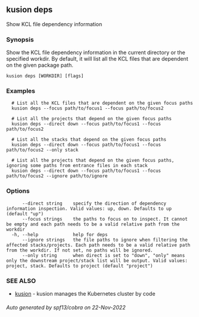 ## kusion deps

Show KCL file dependency information

### Synopsis

Show the KCL file dependency information in the current directory or the specified workdir. By default, it will list all the KCL files that are dependent on the given package path.

```
kusion deps [WORKDIR] [flags]
```

### Examples

```
  # List all the KCL files that are dependent on the given focus paths
  kusion deps --focus path/to/focus1 --focus path/to/focus2
  
  # List all the projects that depend on the given focus paths
  kusion deps --direct down --focus path/to/focus1 --focus path/to/focus2
  
  # List all the stacks that depend on the given focus paths
  kusion deps --direct down --focus path/to/focus1 --focus path/to/focus2 --only stack
  
  # List all the projects that depend on the given focus paths, ignoring some paths from entrance files in each stack
  kusion deps --direct down --focus path/to/focus1 --focus path/to/focus2 --ignore path/to/ignore
```

### Options

```
      --direct string    specify the direction of dependency information inspection. Valid values: up, down. Defaults to up (default "up")
      --focus strings    the paths to focus on to inspect. It cannot be empty and each path needs to be a valid relative path from the workdir
  -h, --help             help for deps
      --ignore strings   the file paths to ignore when filtering the affected stacks/projects. Each path needs to be a valid relative path from the workdir. If not set, no paths will be ignored.
      --only string      when direct is set to "down", "only" means only the downstream project/stack list will be output. Valid values: project, stack. Defaults to project (default "project")
```

### SEE ALSO

* [kusion](kusion.md)	 - kusion manages the Kubernetes cluster by code

###### Auto generated by spf13/cobra on 22-Nov-2022
